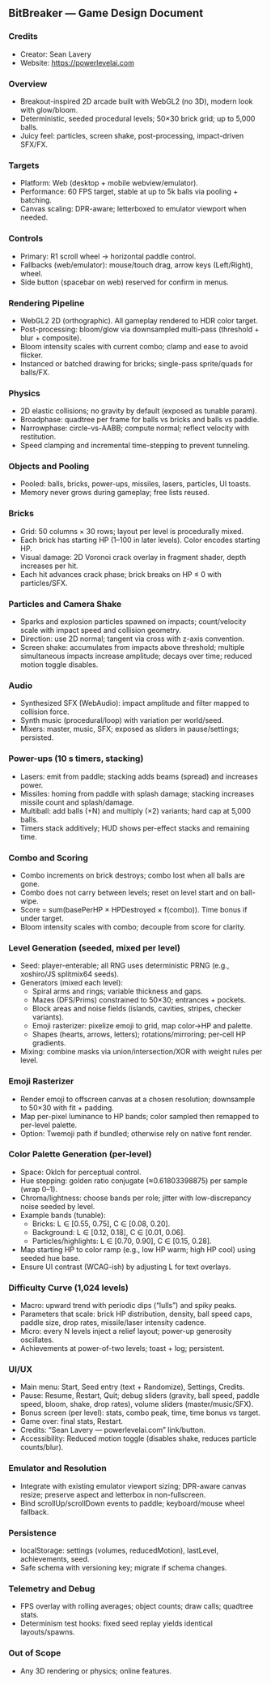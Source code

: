 ## BitBreaker — Game Design Document

### Credits
- Creator: Sean Lavery
- Website: https://powerlevelai.com

### Overview
- Breakout-inspired 2D arcade built with WebGL2 (no 3D), modern look with glow/bloom.
- Deterministic, seeded procedural levels; 50×30 brick grid; up to 5,000 balls.
- Juicy feel: particles, screen shake, post-processing, impact-driven SFX/FX.

### Targets
- Platform: Web (desktop + mobile webview/emulator).
- Performance: 60 FPS target, stable at up to 5k balls via pooling + batching.
- Canvas scaling: DPR-aware; letterboxed to emulator viewport when needed.

### Controls
- Primary: R1 scroll wheel → horizontal paddle control.
- Fallbacks (web/emulator): mouse/touch drag, arrow keys (Left/Right), wheel.
- Side button (spacebar on web) reserved for confirm in menus.

### Rendering Pipeline
- WebGL2 2D (orthographic). All gameplay rendered to HDR color target.
- Post-processing: bloom/glow via downsampled multi-pass (threshold + blur + composite).
- Bloom intensity scales with current combo; clamp and ease to avoid flicker.
- Instanced or batched drawing for bricks; single-pass sprite/quads for balls/FX.

### Physics
- 2D elastic collisions; no gravity by default (exposed as tunable param).
- Broadphase: quadtree per frame for balls vs bricks and balls vs paddle.
- Narrowphase: circle-vs-AABB; compute normal; reflect velocity with restitution.
- Speed clamping and incremental time-stepping to prevent tunneling.

### Objects and Pooling
- Pooled: balls, bricks, power-ups, missiles, lasers, particles, UI toasts.
- Memory never grows during gameplay; free lists reused.

### Bricks
- Grid: 50 columns × 30 rows; layout per level is procedurally mixed.
- Each brick has starting HP (1–100 in later levels). Color encodes starting HP.
- Visual damage: 2D Voronoi crack overlay in fragment shader, depth increases per hit.
- Each hit advances crack phase; brick breaks on HP ≤ 0 with particles/SFX.

### Particles and Camera Shake
- Sparks and explosion particles spawned on impacts; count/velocity scale with impact speed and collision geometry.
- Direction: use 2D normal; tangent via cross with z-axis convention.
- Screen shake: accumulates from impacts above threshold; multiple simultaneous impacts increase amplitude; decays over time; reduced motion toggle disables.

### Audio
- Synthesized SFX (WebAudio): impact amplitude and filter mapped to collision force.
- Synth music (procedural/loop) with variation per world/seed.
- Mixers: master, music, SFX; exposed as sliders in pause/settings; persisted.

### Power-ups (10 s timers, stacking)
- Lasers: emit from paddle; stacking adds beams (spread) and increases power.
- Missiles: homing from paddle with splash damage; stacking increases missile count and splash/damage.
- Multiball: add balls (+N) and multiply (×2) variants; hard cap at 5,000 balls.
- Timers stack additively; HUD shows per-effect stacks and remaining time.

### Combo and Scoring
- Combo increments on brick destroys; combo lost when all balls are gone.
- Combo does not carry between levels; reset on level start and on ball-wipe.
- Score = sum(basePerHP × HPDestroyed × f(combo)). Time bonus if under target.
- Bloom intensity scales with combo; decouple from score for clarity.

### Level Generation (seeded, mixed per level)
- Seed: player-enterable; all RNG uses deterministic PRNG (e.g., xoshiro/JS splitmix64 seeds).
- Generators (mixed each level):
  - Spiral arms and rings; variable thickness and gaps.
  - Mazes (DFS/Prims) constrained to 50×30; entrances + pockets.
  - Block areas and noise fields (islands, cavities, stripes, checker variants).
  - Emoji rasterizer: pixelize emoji to grid, map color→HP and palette.
  - Shapes (hearts, arrows, letters); rotations/mirroring; per-cell HP gradients.
- Mixing: combine masks via union/intersection/XOR with weight rules per level.

### Emoji Rasterizer
- Render emoji to offscreen canvas at a chosen resolution; downsample to 50×30 with fit + padding.
- Map per-pixel luminance to HP bands; color sampled then remapped to per-level palette.
- Option: Twemoji path if bundled; otherwise rely on native font render.

### Color Palette Generation (per-level)
- Space: Oklch for perceptual control.
- Hue stepping: golden ratio conjugate (≈0.61803398875) per sample (wrap 0–1).
- Chroma/lightness: choose bands per role; jitter with low-discrepancy noise seeded by level.
- Example bands (tunable):
  - Bricks: L ∈ [0.55, 0.75], C ∈ [0.08, 0.20].
  - Background: L ∈ [0.12, 0.18], C ∈ [0.01, 0.06].
  - Particles/highlights: L ∈ [0.70, 0.90], C ∈ [0.15, 0.28].
- Map starting HP to color ramp (e.g., low HP warm; high HP cool) using seeded hue base.
- Ensure UI contrast (WCAG-ish) by adjusting L for text overlays.

### Difficulty Curve (1,024 levels)
- Macro: upward trend with periodic dips (“lulls”) and spiky peaks.
- Parameters that scale: brick HP distribution, density, ball speed caps, paddle size, drop rates, missile/laser intensity cadence.
- Micro: every N levels inject a relief layout; power-up generosity oscillates.
- Achievements at power-of-two levels; toast + log; persistent.

### UI/UX
- Main menu: Start, Seed entry (text + Randomize), Settings, Credits.
- Pause: Resume, Restart, Quit; debug sliders (gravity, ball speed, paddle speed, bloom, shake, drop rates), volume sliders (master/music/SFX).
- Bonus screen (per level): stats, combo peak, time, time bonus vs target.
- Game over: final stats, Restart.
- Credits: “Sean Lavery — powerlevelai.com” link/button.
- Accessibility: Reduced motion toggle (disables shake, reduces particle counts/blur).

### Emulator and Resolution
- Integrate with existing emulator viewport sizing; DPR-aware canvas resize; preserve aspect and letterbox in non-fullscreen.
- Bind scrollUp/scrollDown events to paddle; keyboard/mouse wheel fallback.

### Persistence
- localStorage: settings (volumes, reducedMotion), lastLevel, achievements, seed.
- Safe schema with versioning key; migrate if schema changes.

### Telemetry and Debug
- FPS overlay with rolling averages; object counts; draw calls; quadtree stats.
- Determinism test hooks: fixed seed replay yields identical layouts/spawns.

### Out of Scope
- Any 3D rendering or physics; online features.


